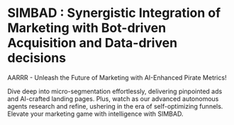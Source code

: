# SIMBAD : Synergistic Integration of Marketing with Bot-driven Acquisition and Data-driven decisions

AARRR - Unleash the Future of Marketing with AI-Enhanced Pirate Metrics! 

Dive deep into micro-segmentation effortlessly, delivering pinpointed ads and AI-crafted landing pages. 
Plus, watch as our advanced autonomous agents research and refine, ushering in the era of self-optimizing funnels.
Elevate your marketing game with intelligence with SIMBAD.
